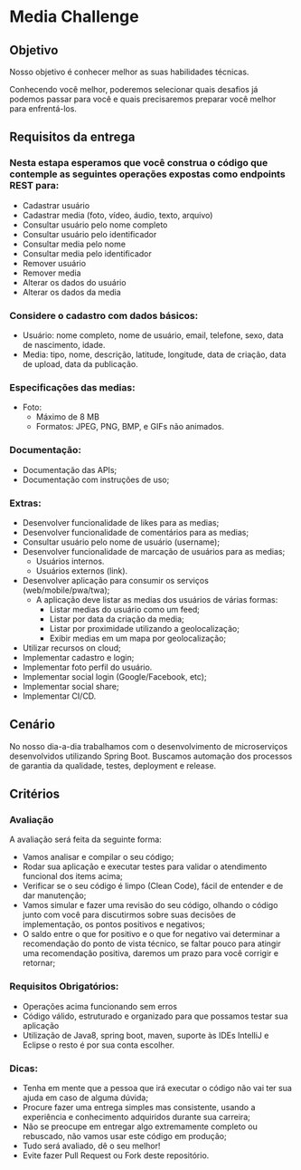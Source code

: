 # Media Challenge

## Objetivo

Nosso objetivo é conhecer melhor as suas habilidades técnicas.

Conhecendo você melhor, poderemos selecionar quais desafios já podemos passar para você e quais precisaremos preparar você melhor para enfrentá-los.

## Requisitos da entrega

### Nesta estapa esperamos que você construa o código que contemple as seguintes operações expostas como endpoints REST para:

- Cadastrar usuário
- Cadastrar media (foto, vídeo, áudio, texto, arquivo)
- Consultar usuário pelo nome completo
- Consultar usuário pelo identificador
- Consultar media pelo nome
- Consultar media pelo identificador
- Remover usuário
- Remover media
- Alterar os dados do usuário
- Alterar os dados da media

### Considere o cadastro com dados básicos:

- Usuário: nome completo, nome de usuário, email, telefone, sexo, data de nascimento, idade.
- Media: tipo, nome, descrição, latitude, longitude, data de criação, data de upload, data da publicação.
 
### Especificações das medias:

  - Foto: 
    - Máximo de 8 MB
    - Formatos: JPEG, PNG, BMP, e GIFs não animados.

### Documentação:

- Documentação das APIs;
- Documentação com instruções de uso;

### Extras:

- Desenvolver funcionalidade de likes para as medias;
- Desenvolver funcionalidade de comentários para as medias;
- Consultar usuário pelo nome de usuário (username);
- Desenvolver funcionalidade de marcação de usuários para as medias;
  - Usuários internos.
  - Usuários externos (link).
- Desenvolver aplicação para consumir os serviços (web/mobile/pwa/twa);
  - A aplicação deve listar as medias dos usuários de várias formas:
    - Listar medias do usuário como um feed;
    - Listar por data da criação da media;
    - Listar por proximidade utilizando a geolocalização;
    - Exibir medias em um mapa por geolocalização;
- Utilizar recursos on cloud;
- Implementar cadastro e login;
- Implementar foto perfil do usuário.
- Implementar social login (Google/Facebook, etc);
- Implementar social share;
- Implementar CI/CD.

## Cenário

No nosso dia-a-dia trabalhamos com o desenvolvimento de microserviços desenvolvidos utilizando Spring Boot. Buscamos automação dos processos de garantia da qualidade, testes, deployment e release.

## Critérios
### Avaliação

A avaliação será feita da seguinte forma:

- Vamos analisar e compilar o seu código;
- Rodar sua aplicação e executar testes para validar o atendimento funcional dos items acima;
- Verificar se o seu código é limpo (Clean Code), fácil de entender e de dar manutenção;
- Vamos simular e fazer uma revisão do seu código, olhando o código junto com você para discutirmos sobre suas decisões de implementação, os pontos positivos e negativos;
- O saldo entre o que for positivo e o que for negativo vai determinar a recomendação do ponto de vista técnico, se faltar pouco para atingir uma recomendação positiva, daremos um prazo para você corrigir e retornar;

### Requisitos Obrigatórios:

- Operações acima funcionando sem erros
- Código válido, estruturado e organizado para que possamos testar sua aplicação
- Utilização de Java8, spring boot, maven, suporte às IDEs IntelliJ e Eclipse o resto é por sua conta escolher.

### Dicas:

- Tenha em mente que a pessoa que irá executar o código não vai ter sua ajuda em caso de alguma dúvida;
- Procure fazer uma entrega simples mas consistente, usando a experiência e conhecimento adquiridos durante sua carreira;
- Não se preocupe em entregar algo extremamente completo ou rebuscado, não vamos usar este código em produção;
- Tudo será avaliado, dê o seu melhor!
- Evite fazer Pull Request ou Fork deste repositório.
